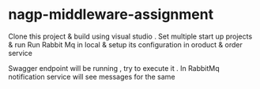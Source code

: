 # nagp-middleware-assignment

Clone this project & build using visual studio . Set multiple start up projects & run 
Run Rabbit Mq in local & setup its configuration in oroduct & order service

Swagger endpoint will be running , try to execute it . In RabbitMq notification service will see messages for the same
